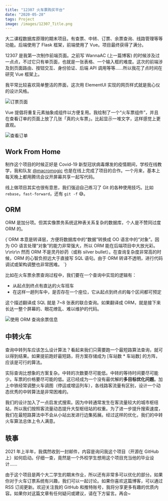 ```yaml
---
title: "12307 火车票购买平台"
date: "2020-05-28"
tags: Project
image: /images/12307_Title.png
---
```


大二课程数据库原理的期末项目。有查票、中转、订票、余票查询、线路管理等等功能。后端使用了 Flask 框架，前端使用了 Vue。项目最终获得了满分。

<!-- more -->

12307 是我第一次制作前端页面。之前写 WannaAC (上一篇博客) 的时候涉及过一点点，不过它只有单页面，也就是一张表格、一个输入框的难度。这次的前端涉及到页面路由、按钮交互、身份验证、后端 API 调用等等……所以我花了点时间在研究 Vue 框架上。

<Dialog>
项目对前端不做要求，很多组都只做了 CLI 交互。
</Dialog>

我平常比较喜欢简单整洁的界面，这次用 ElementUI 实现的网页样式就是我心仪的设计风格。

![订票页面](/images/id2b1xHZWXm54jE.png)

Vue 提倡将重复元素抽象成组件以方便复用。我绘制了一个“火车票组件”，并且在查看订单的页面上放了几张「真的火车票」。比起显示一堆文字，这样感觉上更直观。

![查看订单](/images/T2e8t3vLMFgxBpr.png)

## Work From Home

制作这个项目的时候正好是 Covid-19 新型冠状病毒爆发的疫情期间，学校在线教学，我和队友 <span className="font-mono"><a href="/friends">@macromogic</a></span> 也是在线上完成了项目的合作。一个月来，基本上每天晚上都用腾讯会议开屏幕共享一起写代码。

线上做项目其实也很有意思，我们强迫自己练习了 Git 的各种使用技巧。比如 `rebase`，`fast-forward`，还有 `git -f` 😅。

<Dialog>
    后来才知道这其实就是敏捷开发里“结伴编程”的雏形。选一个好队友真的非常重要。后续我们一起合作了嵌入式、面向对象、计算机网络、操作系统、软件工程的期末项目。
</Dialog>


## ORM

ORM 是加分项。但其实像票务系统这种表关系复杂的数据库，个人是不赞同过度 ORM 的。

<Callout title="🤔 何时不使用 ORM">
{`ORM 本意是转译层，方便将数据库中的“数据”转换成 OO 语言中的“对象”。因为 OO 语言处理“对象”的能力非常强大，所以 ORM 能在后端项目中大放光彩。\r\n\r\n
然而 ORM 不是灵丹妙药（或称 silver bullet）。在查询复杂度非常高的时候，ORM 的心智负担远大于直接写 SQL 语句。由于 ORM 转译不透明，进行代码调试或架构调整也非常困难。
`}
</Callout>

比如在火车票余票查询过程中，我们要在一个查询中实现的逻辑有：

- 从起点到终点有直达的火车班车
- 在这样一趟列车中，是否存在一个座位，它从起点到终点的每个区间都可预定

这个描述翻译成 SQL 就是 7~8 张表的联合查询。如果翻译成 ORM，就是接下来长达一整个屏幕的、眼花缭乱、难以维护的代码。

![使用 ORM 查询余票信息](/images/12307_code_demo.png)

## 中转火车

查询中转列车应该怎么设计算法？看起来我们只需要跑一个最短路算法查询，就可以得到结果。如果提前跑好最短路，将方案存储成为 [车站数 * 车站数] 的方阵，应该是可行的算法。

实际查询比想象的方案复杂。中转的次数要尽可能低。中转的等待时间要尽可能少。车票的价格要尽可能的低。这已经成为一个没有最优解的**多目标优化问题**。加上中铁经常调整火车调图（停运或增运列车），各线路客流量有区别，设计一个动态优秀的中转算法是非常困难的。

我们的设计加入了一点启发式搜索。因为中转通常发生在客流量较大的城市枢纽站，所以我们按照客流量动态提升大型枢纽站的权重。为了进一步提升搜索速度，我们在最短路算法中不会从小站出发进行边集拓展。经过这样的优化，我们的中转火车算法总体上令人满意。

## 轶事

2021 年上半年，我偶然收到一封邮件，内容是询问我这个项目（开源在 GitHub 上）如何启动。仔细一查，竟然是一个外校学生想用这个项目充当他的毕业设计……

由于这个项目是两个大二学生的期末作业，所以还有非常多可以优化的部分。如果你对于火车订票系统有兴趣，我们可以一起讨论。如果你喜欢这篇博客，可以通过 RSS 订阅更新。欢迎关注我的 GitHub 和推特账号，我将分享更多有趣的优质内容。如果你对这篇文章有任何疑问或建议，请在下方留言。再会~
